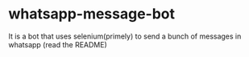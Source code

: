 # whatsapp-message-bot
It is a bot that uses selenium(primely) to send a bunch of messages in whatsapp (read the README)
